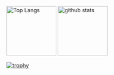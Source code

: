 <p align="left"> 
  <img alt="Top Langs" height="130px" src="https://github-readme-stats.vercel.app/api/top-langs/?username=YoshikawaMei&layout=compact&show_icons=true&theme=dracula" />
  <img alt="github stats" height="130px" src="https://github-readme-stats.vercel.app/api?username=YoshikawaMei&theme=dracula&show_icons=ture" />
</p>

[![trophy](https://github-profile-trophy.vercel.app/?username=YoshikawaMei&theme=onedark&column=8
)](https://github.com/ryo-ma/github-profile-trophy)
